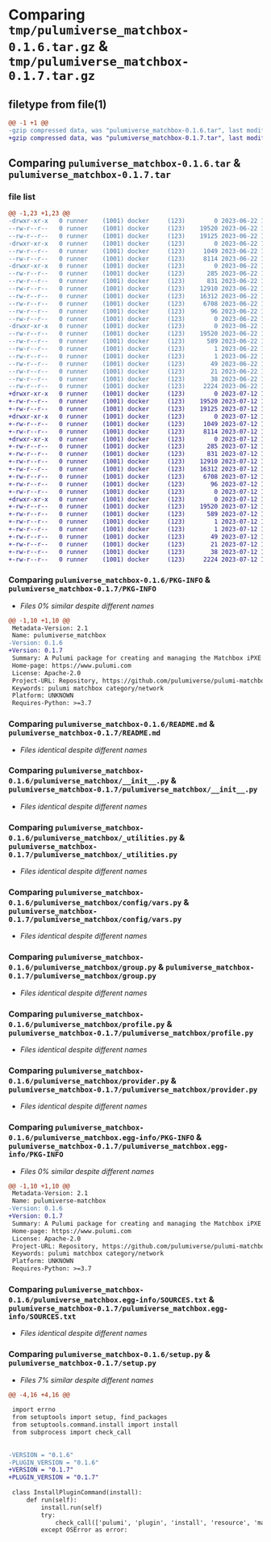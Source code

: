 # Comparing `tmp/pulumiverse_matchbox-0.1.6.tar.gz` & `tmp/pulumiverse_matchbox-0.1.7.tar.gz`

## filetype from file(1)

```diff
@@ -1 +1 @@
-gzip compressed data, was "pulumiverse_matchbox-0.1.6.tar", last modified: Thu Jun 22 13:20:34 2023, max compression
+gzip compressed data, was "pulumiverse_matchbox-0.1.7.tar", last modified: Wed Jul 12 18:06:14 2023, max compression
```

## Comparing `pulumiverse_matchbox-0.1.6.tar` & `pulumiverse_matchbox-0.1.7.tar`

### file list

```diff
@@ -1,23 +1,23 @@
-drwxr-xr-x   0 runner    (1001) docker     (123)        0 2023-06-22 13:20:34.303060 pulumiverse_matchbox-0.1.6/
--rw-r--r--   0 runner    (1001) docker     (123)    19520 2023-06-22 13:20:34.303060 pulumiverse_matchbox-0.1.6/PKG-INFO
--rw-r--r--   0 runner    (1001) docker     (123)    19125 2023-06-22 13:20:34.000000 pulumiverse_matchbox-0.1.6/README.md
-drwxr-xr-x   0 runner    (1001) docker     (123)        0 2023-06-22 13:20:34.303060 pulumiverse_matchbox-0.1.6/pulumiverse_matchbox/
--rw-r--r--   0 runner    (1001) docker     (123)     1049 2023-06-22 13:20:34.000000 pulumiverse_matchbox-0.1.6/pulumiverse_matchbox/__init__.py
--rw-r--r--   0 runner    (1001) docker     (123)     8114 2023-06-22 13:20:34.000000 pulumiverse_matchbox-0.1.6/pulumiverse_matchbox/_utilities.py
-drwxr-xr-x   0 runner    (1001) docker     (123)        0 2023-06-22 13:20:34.303060 pulumiverse_matchbox-0.1.6/pulumiverse_matchbox/config/
--rw-r--r--   0 runner    (1001) docker     (123)      285 2023-06-22 13:20:34.000000 pulumiverse_matchbox-0.1.6/pulumiverse_matchbox/config/__init__.py
--rw-r--r--   0 runner    (1001) docker     (123)      831 2023-06-22 13:20:34.000000 pulumiverse_matchbox-0.1.6/pulumiverse_matchbox/config/vars.py
--rw-r--r--   0 runner    (1001) docker     (123)    12910 2023-06-22 13:20:34.000000 pulumiverse_matchbox-0.1.6/pulumiverse_matchbox/group.py
--rw-r--r--   0 runner    (1001) docker     (123)    16312 2023-06-22 13:20:34.000000 pulumiverse_matchbox-0.1.6/pulumiverse_matchbox/profile.py
--rw-r--r--   0 runner    (1001) docker     (123)     6708 2023-06-22 13:20:34.000000 pulumiverse_matchbox-0.1.6/pulumiverse_matchbox/provider.py
--rw-r--r--   0 runner    (1001) docker     (123)       96 2023-06-22 13:20:34.000000 pulumiverse_matchbox-0.1.6/pulumiverse_matchbox/pulumi-plugin.json
--rw-r--r--   0 runner    (1001) docker     (123)        0 2023-06-22 13:20:34.000000 pulumiverse_matchbox-0.1.6/pulumiverse_matchbox/py.typed
-drwxr-xr-x   0 runner    (1001) docker     (123)        0 2023-06-22 13:20:34.303060 pulumiverse_matchbox-0.1.6/pulumiverse_matchbox.egg-info/
--rw-r--r--   0 runner    (1001) docker     (123)    19520 2023-06-22 13:20:34.000000 pulumiverse_matchbox-0.1.6/pulumiverse_matchbox.egg-info/PKG-INFO
--rw-r--r--   0 runner    (1001) docker     (123)      589 2023-06-22 13:20:34.000000 pulumiverse_matchbox-0.1.6/pulumiverse_matchbox.egg-info/SOURCES.txt
--rw-r--r--   0 runner    (1001) docker     (123)        1 2023-06-22 13:20:34.000000 pulumiverse_matchbox-0.1.6/pulumiverse_matchbox.egg-info/dependency_links.txt
--rw-r--r--   0 runner    (1001) docker     (123)        1 2023-06-22 13:20:34.000000 pulumiverse_matchbox-0.1.6/pulumiverse_matchbox.egg-info/not-zip-safe
--rw-r--r--   0 runner    (1001) docker     (123)       49 2023-06-22 13:20:34.000000 pulumiverse_matchbox-0.1.6/pulumiverse_matchbox.egg-info/requires.txt
--rw-r--r--   0 runner    (1001) docker     (123)       21 2023-06-22 13:20:34.000000 pulumiverse_matchbox-0.1.6/pulumiverse_matchbox.egg-info/top_level.txt
--rw-r--r--   0 runner    (1001) docker     (123)       38 2023-06-22 13:20:34.303060 pulumiverse_matchbox-0.1.6/setup.cfg
--rw-r--r--   0 runner    (1001) docker     (123)     2224 2023-06-22 13:20:34.000000 pulumiverse_matchbox-0.1.6/setup.py
+drwxr-xr-x   0 runner    (1001) docker     (123)        0 2023-07-12 18:06:14.975169 pulumiverse_matchbox-0.1.7/
+-rw-r--r--   0 runner    (1001) docker     (123)    19520 2023-07-12 18:06:14.975169 pulumiverse_matchbox-0.1.7/PKG-INFO
+-rw-r--r--   0 runner    (1001) docker     (123)    19125 2023-07-12 18:06:14.000000 pulumiverse_matchbox-0.1.7/README.md
+drwxr-xr-x   0 runner    (1001) docker     (123)        0 2023-07-12 18:06:14.971168 pulumiverse_matchbox-0.1.7/pulumiverse_matchbox/
+-rw-r--r--   0 runner    (1001) docker     (123)     1049 2023-07-12 18:06:14.000000 pulumiverse_matchbox-0.1.7/pulumiverse_matchbox/__init__.py
+-rw-r--r--   0 runner    (1001) docker     (123)     8114 2023-07-12 18:06:14.000000 pulumiverse_matchbox-0.1.7/pulumiverse_matchbox/_utilities.py
+drwxr-xr-x   0 runner    (1001) docker     (123)        0 2023-07-12 18:06:14.975169 pulumiverse_matchbox-0.1.7/pulumiverse_matchbox/config/
+-rw-r--r--   0 runner    (1001) docker     (123)      285 2023-07-12 18:06:14.000000 pulumiverse_matchbox-0.1.7/pulumiverse_matchbox/config/__init__.py
+-rw-r--r--   0 runner    (1001) docker     (123)      831 2023-07-12 18:06:14.000000 pulumiverse_matchbox-0.1.7/pulumiverse_matchbox/config/vars.py
+-rw-r--r--   0 runner    (1001) docker     (123)    12910 2023-07-12 18:06:14.000000 pulumiverse_matchbox-0.1.7/pulumiverse_matchbox/group.py
+-rw-r--r--   0 runner    (1001) docker     (123)    16312 2023-07-12 18:06:14.000000 pulumiverse_matchbox-0.1.7/pulumiverse_matchbox/profile.py
+-rw-r--r--   0 runner    (1001) docker     (123)     6708 2023-07-12 18:06:14.000000 pulumiverse_matchbox-0.1.7/pulumiverse_matchbox/provider.py
+-rw-r--r--   0 runner    (1001) docker     (123)       96 2023-07-12 18:06:14.000000 pulumiverse_matchbox-0.1.7/pulumiverse_matchbox/pulumi-plugin.json
+-rw-r--r--   0 runner    (1001) docker     (123)        0 2023-07-12 18:06:14.000000 pulumiverse_matchbox-0.1.7/pulumiverse_matchbox/py.typed
+drwxr-xr-x   0 runner    (1001) docker     (123)        0 2023-07-12 18:06:14.975169 pulumiverse_matchbox-0.1.7/pulumiverse_matchbox.egg-info/
+-rw-r--r--   0 runner    (1001) docker     (123)    19520 2023-07-12 18:06:14.000000 pulumiverse_matchbox-0.1.7/pulumiverse_matchbox.egg-info/PKG-INFO
+-rw-r--r--   0 runner    (1001) docker     (123)      589 2023-07-12 18:06:14.000000 pulumiverse_matchbox-0.1.7/pulumiverse_matchbox.egg-info/SOURCES.txt
+-rw-r--r--   0 runner    (1001) docker     (123)        1 2023-07-12 18:06:14.000000 pulumiverse_matchbox-0.1.7/pulumiverse_matchbox.egg-info/dependency_links.txt
+-rw-r--r--   0 runner    (1001) docker     (123)        1 2023-07-12 18:06:14.000000 pulumiverse_matchbox-0.1.7/pulumiverse_matchbox.egg-info/not-zip-safe
+-rw-r--r--   0 runner    (1001) docker     (123)       49 2023-07-12 18:06:14.000000 pulumiverse_matchbox-0.1.7/pulumiverse_matchbox.egg-info/requires.txt
+-rw-r--r--   0 runner    (1001) docker     (123)       21 2023-07-12 18:06:14.000000 pulumiverse_matchbox-0.1.7/pulumiverse_matchbox.egg-info/top_level.txt
+-rw-r--r--   0 runner    (1001) docker     (123)       38 2023-07-12 18:06:14.975169 pulumiverse_matchbox-0.1.7/setup.cfg
+-rw-r--r--   0 runner    (1001) docker     (123)     2224 2023-07-12 18:06:14.000000 pulumiverse_matchbox-0.1.7/setup.py
```

### Comparing `pulumiverse_matchbox-0.1.6/PKG-INFO` & `pulumiverse_matchbox-0.1.7/PKG-INFO`

 * *Files 0% similar despite different names*

```diff
@@ -1,10 +1,10 @@
 Metadata-Version: 2.1
 Name: pulumiverse_matchbox
-Version: 0.1.6
+Version: 0.1.7
 Summary: A Pulumi package for creating and managing the Matchbox iPXE server.
 Home-page: https://www.pulumi.com
 License: Apache-2.0
 Project-URL: Repository, https://github.com/pulumiverse/pulumi-matchbox
 Keywords: pulumi matchbox category/network
 Platform: UNKNOWN
 Requires-Python: >=3.7
```

### Comparing `pulumiverse_matchbox-0.1.6/README.md` & `pulumiverse_matchbox-0.1.7/README.md`

 * *Files identical despite different names*

### Comparing `pulumiverse_matchbox-0.1.6/pulumiverse_matchbox/__init__.py` & `pulumiverse_matchbox-0.1.7/pulumiverse_matchbox/__init__.py`

 * *Files identical despite different names*

### Comparing `pulumiverse_matchbox-0.1.6/pulumiverse_matchbox/_utilities.py` & `pulumiverse_matchbox-0.1.7/pulumiverse_matchbox/_utilities.py`

 * *Files identical despite different names*

### Comparing `pulumiverse_matchbox-0.1.6/pulumiverse_matchbox/config/vars.py` & `pulumiverse_matchbox-0.1.7/pulumiverse_matchbox/config/vars.py`

 * *Files identical despite different names*

### Comparing `pulumiverse_matchbox-0.1.6/pulumiverse_matchbox/group.py` & `pulumiverse_matchbox-0.1.7/pulumiverse_matchbox/group.py`

 * *Files identical despite different names*

### Comparing `pulumiverse_matchbox-0.1.6/pulumiverse_matchbox/profile.py` & `pulumiverse_matchbox-0.1.7/pulumiverse_matchbox/profile.py`

 * *Files identical despite different names*

### Comparing `pulumiverse_matchbox-0.1.6/pulumiverse_matchbox/provider.py` & `pulumiverse_matchbox-0.1.7/pulumiverse_matchbox/provider.py`

 * *Files identical despite different names*

### Comparing `pulumiverse_matchbox-0.1.6/pulumiverse_matchbox.egg-info/PKG-INFO` & `pulumiverse_matchbox-0.1.7/pulumiverse_matchbox.egg-info/PKG-INFO`

 * *Files 0% similar despite different names*

```diff
@@ -1,10 +1,10 @@
 Metadata-Version: 2.1
 Name: pulumiverse-matchbox
-Version: 0.1.6
+Version: 0.1.7
 Summary: A Pulumi package for creating and managing the Matchbox iPXE server.
 Home-page: https://www.pulumi.com
 License: Apache-2.0
 Project-URL: Repository, https://github.com/pulumiverse/pulumi-matchbox
 Keywords: pulumi matchbox category/network
 Platform: UNKNOWN
 Requires-Python: >=3.7
```

### Comparing `pulumiverse_matchbox-0.1.6/pulumiverse_matchbox.egg-info/SOURCES.txt` & `pulumiverse_matchbox-0.1.7/pulumiverse_matchbox.egg-info/SOURCES.txt`

 * *Files identical despite different names*

### Comparing `pulumiverse_matchbox-0.1.6/setup.py` & `pulumiverse_matchbox-0.1.7/setup.py`

 * *Files 7% similar despite different names*

```diff
@@ -4,16 +4,16 @@
 
 import errno
 from setuptools import setup, find_packages
 from setuptools.command.install import install
 from subprocess import check_call
 
 
-VERSION = "0.1.6"
-PLUGIN_VERSION = "0.1.6"
+VERSION = "0.1.7"
+PLUGIN_VERSION = "0.1.7"
 
 class InstallPluginCommand(install):
     def run(self):
         install.run(self)
         try:
             check_call(['pulumi', 'plugin', 'install', 'resource', 'matchbox', PLUGIN_VERSION, '--server', 'github://api.github.com/pulumiverse'])
         except OSError as error:
```

